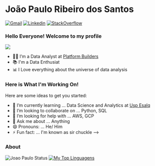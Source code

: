 # João Paulo Ribeiro dos Santos

[![Gmail](https://img.shields.io/badge/-Gmail-c14438?style=for-the-badge&logo=Gmail&logoColor=white&link=mailto:karanalpe@gmail.com)](mailto:joao1615@gmail.com)
[![Linkedin](https://img.shields.io/badge/LinkedIn-blue?style=for-the-badge&logo=Linkedin)](https://www.linkedin.com/in/joão-paulo-ribeiro-dos-santos-7716499b)
[![StackOverflow](https://img.shields.io/badge/Stackoverflow-lightgrey?style=for-the-badge&logo=stack-overflow)](https://stackoverflow.com/users/15117023/joao-paulo-santos)

### Hello Everyone! Welcome to my profile
<p><img style='margin: 0 auto' src="https://media.giphy.com/media/XD9o33QG9BoMis7iM4/source.gif"></p>

- 👨‍💻 I’m a Data Analyst at <a target="_blank" href="https://www.platformbuilders.io/">Platform Builders</a>
- 📚 I'm a Data Enthusiat
- 📊 I Love everything about the universe of data analysis

### Here is What I'm Working On! 

Here are some ideas to get you started:

- 🌱 I’m currently learning ... Data Science and Analytics at <a target="_blank" href="https://mbauspesalq.com/cursos/gestao-de-negocios/?gclid=CjwKCAiAv_KMBhAzEiwAs-rX1AA2SmWCTYaULesSNHxo26YRkgdv7FE5uQe8yg1WSLUcD25DcHJhIRoCVbwQAvD_BwE">Usp Esalq</a>
- 👯 I’m looking to collaborate on ... Python, SQL
- 🤔 I’m looking for help with ... AWS, GCP
- 💬 Ask me about ... Anything
- 😄 Pronouns: ... He/ Him
- ⚡ Fun fact: ... I'm known as sir chuckle
-->

### About

![Joao Paulo Status](https://github-readme-stats.vercel.app/api?username=Joao-TheCosmosIsInfinite&layout&show_icons=true)
[![My Top Linguagens](https://github-readme-stats.vercel.app/api/top-langs/?username=Joao-TheCosmosIsInfinite&layout=compact)](https://github.com/anuraghazra/github-readme-stats)



